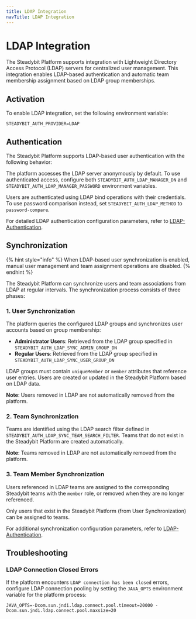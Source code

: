 ```yaml
---
title: LDAP Integration
navTitle: LDAP Integration
---
```


# LDAP Integration

The Steadybit Platform supports integration with Lightweight Directory Access Protocol (LDAP) servers for centralized user management. 
This integration enables LDAP-based authentication and automatic team membership assignment based on LDAP group memberships.

## Activation

To enable LDAP integration, set the following environment variable:

```
STEADYBIT_AUTH_PROVIDER=LDAP
```

## Authentication

The Steadybit Platform supports LDAP-based user authentication with the following behavior:

The platform accesses the LDAP server anonymously by default. To use authenticated access, configure both `STEADYBIT_AUTH_LDAP_MANAGER_DN` and `STEADYBIT_AUTH_LDAP_MANAGER_PASSWORD` environment variables.

Users are authenticated using LDAP bind operations with their credentials. To use password comparison instead, set `STEADYBIT_AUTH_LDAP_METHOD` to `password-compare`.

For detailed LDAP authentication configuration parameters, refer to [LDAP-Authentication](./advanced-configuration.md#ldap-authentication).

## Synchronization

{% hint style="info" %}
When LDAP-based user synchronization is enabled, manual user management and team assignment operations are disabled.
{% endhint %}

The Steadybit Platform can synchronize users and team associations from LDAP at regular intervals. The synchronization process consists of three phases:

### 1. User Synchronization

The platform queries the configured LDAP groups and synchronizes user accounts based on group membership:

- **Administrator Users**: Retrieved from the LDAP group specified in `STEADYBIT_AUTH_LDAP_SYNC_ADMIN_GROUP_DN`
- **Regular Users**: Retrieved from the LDAP group specified in `STEADYBIT_AUTH_LDAP_SYNC_USER_GROUP_DN`

LDAP groups must contain `uniqueMember` or `member` attributes that reference user entries. Users are created or updated in the Steadybit Platform based on LDAP data.

**Note**: Users removed in LDAP are not automatically removed from the platform.

### 2. Team Synchronization

Teams are identified using the LDAP search filter defined in `STEADYBIT_AUTH_LDAP_SYNC_TEAM_SEARCH_FILTER`.
Teams that do not exist in the Steadybit Platform are created automatically.

**Note**: Teams removed in LDAP are not automatically removed from the platform.

### 3. Team Member Synchronization

Users referenced in LDAP teams are assigned to the corresponding Steadybit teams with the `member` role, or removed when they are no longer referenced.

Only users that exist in the Steadybit Platform (from User Synchronization) can be assigned to teams.

For additional synchronization configuration parameters, refer to [LDAP-Authentication](./advanced-configuration.md#ldap-authentication).

## Troubleshooting

### LDAP Connection Closed Errors

If the platform encounters `LDAP connection has been closed` errors, configure LDAP connection pooling by setting the `JAVA_OPTS` environment variable for the platform process:

```
JAVA_OPTS=-Dcom.sun.jndi.ldap.connect.pool.timeout=20000 -Dcom.sun.jndi.ldap.connect.pool.maxsize=20
```
